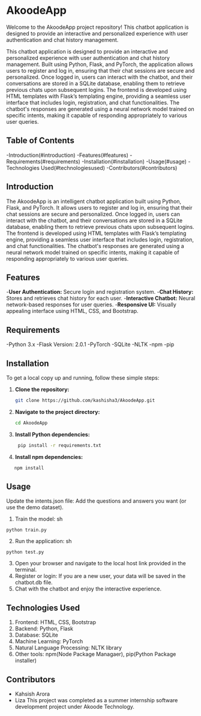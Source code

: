 # AkoodeApp

Welcome to the AkoodeApp project repository! This chatbot application is designed to provide an interactive and personalized experience with user authentication and chat history management.

This chatbot application is designed to provide an interactive and personalized experience with user authentication and chat history management. Built using Python, Flask, and PyTorch, the application allows users to register and log in, ensuring that their chat sessions are secure and personalized. Once logged in, users can interact with the chatbot, and their conversations are stored in a SQLite database, enabling them to retrieve previous chats upon subsequent logins. The frontend is developed using HTML templates with Flask’s templating engine, providing a seamless user interface that includes login, registration, and chat functionalities. The chatbot's responses are generated using a neural network model trained on specific intents, making it capable of responding appropriately to various user queries.

## Table of Contents

-Introduction(#introduction)
-Features(#features)
-Requirements(#requirements)
-Installation(#installation)
-Usage(#usage)
-Technologies Used(#technologiesused)
-Contributors(#contributors)

## Introduction

The AkoodeApp is an intelligent chatbot application built using Python, Flask, and PyTorch. It allows users to register and log in, ensuring that their chat sessions are secure and personalized. Once logged in, users can interact with the chatbot, and their conversations are stored in a SQLite database, enabling them to retrieve previous chats upon subsequent logins. The frontend is developed using HTML templates with Flask’s templating engine, providing a seamless user interface that includes login, registration, and chat functionalities. The chatbot's responses are generated using a neural network model trained on specific intents, making it capable of responding appropriately to various user queries.

## Features

-**User Authentication:** Secure login and registration system.
-**Chat History:** Stores and retrieves chat history for each user.
-**Interactive Chatbot:** Neural network-based responses for user queries.
-**Responsive UI:** Visually appealing interface using HTML, CSS, and Bootstrap.


## Requirements
-Python 3.x
-Flask Version: 2.0.1
-PyTorch
-SQLite
-NLTK
-npm
-pip


## Installation

To get a local copy up and running, follow these simple steps:

1. **Clone the repository:**
    ```sh
    git clone https://github.com/kashisha3/AkoodeApp.git
    ```
2. **Navigate to the project directory:**
    ```sh
    cd AkoodeApp
    ```

3. **Install Python dependencies:**
   ```sh
    pip install -r requirements.txt

    ```

4. **Install npm dependencies:**
 ```sh
    npm install

 ```

## Usage

Update the intents.json file: Add the questions and answers you want (or use the demo dataset).
1. Train the model:
sh
```
python train.py
```
2. Run the application:
sh
```
python test.py
```
3. Open your browser and navigate to the local host link provided in the terminal.
4. Register or login: If you are a new user, your data will be saved in the chatbot.db file.
5. Chat with the chatbot and enjoy the interactive experience.

## Technologies Used

1. Frontend: HTML, CSS, Bootstrap
2. Backend: Python, Flask
3. Database: SQLite
4.  Machine Learning: PyTorch
5. Natural Language Processing: NLTK library
6. Other tools: npm(Node Package Managaer), pip(Python Package installer)
   
## Contributors
- Kahsish Arora 
- Liza
This project was completed as a summer internship software development project under Akoode Technology.

